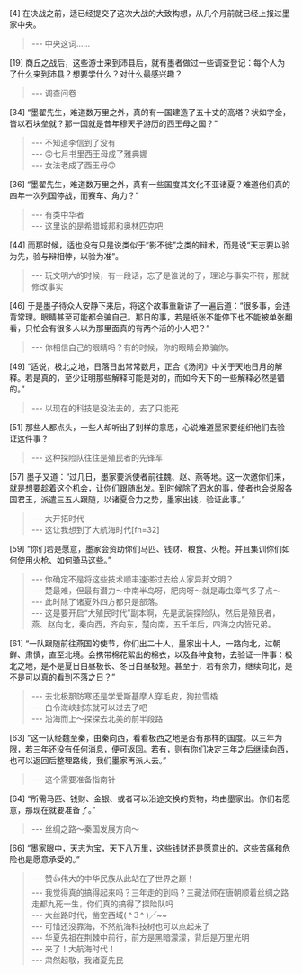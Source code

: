 
[4] 在决战之前，适已经提交了这次大战的大致构想，从几个月前就已经上报过墨家中央。
>--- 中央这词……<br>

[19] 商丘之战后，这些游士来到沛县后，就有墨者做过一些调查登记：每个人为了什么来到沛县？想要学什么？对什么最感兴趣？
>--- 调查问卷<br>

[34] “墨翟先生，难道数万里之外，真的有一国建造了五十丈的高塔？状如字金，皆以石块垒就？那一国就是昔年穆天子游历的西王母之国？”
>--- 不知道李信到了没有<br>
>--- 🙃七月书里西王母成了雅典娜<br>
>--- 女法老成了西王母🙃<br>

[36] “墨翟先生，难道数万里之外，真有一些国度其文化不亚诸夏？难道他们真的四年一次列国停战，而赛车、角力？”
>--- 有类中华者<br>
>--- 这里说的是希腊城邦和奥林匹克吧<br>

[44] 而那时候，适也没有只是说类似于“影不徙”之类的辩术，而是说“天志要以验为先，验与辩相悖，以验为准”。
>--- 玩文明六的时候，有一段话，忘了是谁说的了，理论与事实不符，那就修改事实<br>

[46] 于是墨子待众人安静下来后，将这个故事重新讲了一遍后道：“很多事，会违背常理。眼睛甚至可能都会骗自己。那日的事，若是纸张不能停下也不能被单张翻看，只怕会有很多人以为那里面真的有两个活的小人吧？”
>--- 你相信自己的眼睛吗？有的时候，你的眼睛会欺骗你。<br>

[49] “适说，极北之地，日落日出常常数月，正合《汤问》中关于天地日月的解释。若是真的，至少证明那些解释可能是对的，而如今天下的一些解释必然是错的。”
>--- 以现在的科技是没法去的，去了只能死<br>

[51] 那些人都点头，一些人却听出了别样的意思，心说难道墨家要组织他们去验证这件事？
>--- 这种探险队往往是殖民者的先锋军<br>

[57] 墨子又道：“过几日，墨家要派使者前往魏、赵、燕等地。这一次邀你们来，就是想要趁着这个机会，让你们跟随出发。到时候除了泗水的事，使者也会说服各国君王，派遣三五人跟随，以诸夏合力之势，墨家出钱，验证此事。”
>--- 大开拓时代<br>
>--- 这让我想到了大航海时代[fn=32]<br>

[59] “你们若是愿意，墨家会资助你们马匹、钱财、粮食、火枪。并且集训你们如何使用火枪、如何骑马这些。”
>--- 你确定不是将这些技术顺丰速递过去给人家异邦文明？<br>
>--- 楚最难，但最有潜力～中南半岛呀，肥肉呀～就是毒虫瘴气多了点～<br>
>--- 此时除了诸夏外四方都只是部落。<br>
>--- 这是要开启“大殖民时代”副本啊，先是武装探险队，然后是殖民者，燕、赵向北，秦向西，齐向东，楚向南，五千年后，四海之内皆兄弟。<br>

[61] “一队跟随前往燕国的使节，你们出二十人，墨家出十人，一路向北，过朝鲜、肃慎，直至北境。会携带棉花絮出的棉衣，以及各种食物，去验证一件事：极北之地，是不是夏日白昼极长、冬日白昼极短。甚至于，若有余力，继续向北，是不是可以真的看到不落之日？”
>--- 去北极那防寒还是学爱斯基摩人穿毛皮，狗拉雪橇<br>
>--- 白令海峡封冻就可以过去了吧<br>
>--- 沿海而上～探探去北美的前半段路<br>

[63] “这一队经魏至秦，由秦向西，看看极西之地是否有那样的国度。以三年为限，若三年还没有任何消息，便可返回。若有，则有你们决定三年之后继续向西，也可以返回后整理路线，我们墨家再派人去。”
>--- 这个需要准备指南针<br>

[64] “所需马匹、钱财、金银、或者可以沿途交换的货物，均由墨家出。你们若愿意，那现在就要准备了。”
>--- 丝绸之路～秦国发展方向～<br>

[66] “墨家眼中，天志为宝，天下八万里，这些钱财还是愿意出的，这些苦痛和危险也是愿意承受的。”
>--- 赞👍伟大的中华民族从此站在了世界之巅！<br>
>--- 我觉得真的搞得起来吗？三年走的到吗？三藏法师在唐朝顺着丝绸之路走都九死一生，你们真的搞得了探险队吗<br>
>--- 大丝路时代，凿空西域( ^３^ )╱~~<br>
>--- 可惜还没靠海，不然航海科技树也可以点起来了<br>
>--- 华夏先祖在荆棘中前行，前方是黑暗濛濛，背后是万里光明<br>
>--- 来了！大航海时代！<br>
>--- 肃然起敬，我诸夏先民<br>

